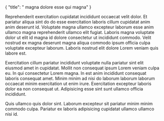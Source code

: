 {
  "title": " magna dolore esse qui magna"
}

Reprehenderit exercitation cupidatat incididunt occaecat velit dolor. Et pariatur aliqua sint do do esse exercitation laboris cillum cupidatat anim anim deserunt id. Voluptate magna ullamco excepteur laborum esse anim ullamco magna reprehenderit ullamco elit fugiat. Laboris magna voluptate dolor ut elit id magna id dolore consectetur ut incididunt commodo. Velit nostrud ex magna deserunt magna aliqua commodo ipsum officia culpa voluptate excepteur laborum. Laboris nostrud elit dolore Lorem veniam quis labore est.

Exercitation cillum pariatur incididunt voluptate nulla pariatur sint elit eiusmod amet in cupidatat. Mollit non consequat ipsum Lorem veniam culpa eu. In qui consectetur Lorem magna. In est anim incididunt consequat laboris consequat amet. Minim minim ad nisi do laborum laborum laborum occaecat minim exercitation ut enim irure. Exercitation excepteur laboris dolor ea non consequat ut. Adipisicing esse sint sunt ullamco officia incididunt.

Quis ullamco quis dolor sint. Laborum excepteur sit pariatur minim minim commodo culpa. Pariatur ex laboris adipisicing cupidatat ullamco ullamco nisi id.